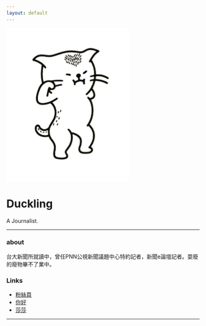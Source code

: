 ```yaml
---
layout: default
---
```


![cat](cat.jpg)

# Duckling

A Journalist.

- - -

### about

台大新聞所就讀中，曾任PNN公視新聞議題中心特約記者，新聞e論壇記者。耍廢的廢物畢不了業中。

### Links

 * [粉絲頁](https://www.facebook.com/DMunclesays)
 * [你好](http://jerry11223.hhtpe.me)
 * [莎莎](http://chiusasha.hhtpe.me)

- - -
